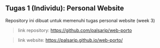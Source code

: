 ## Tugas 1 (Individu): Personal Website

Repository ini dibuat untuk memenuhi tugas personal website (week 3)

> link repository: https://github.com/palsarip/web-porto

> link website: https://palsarip.github.io/web-porto/
